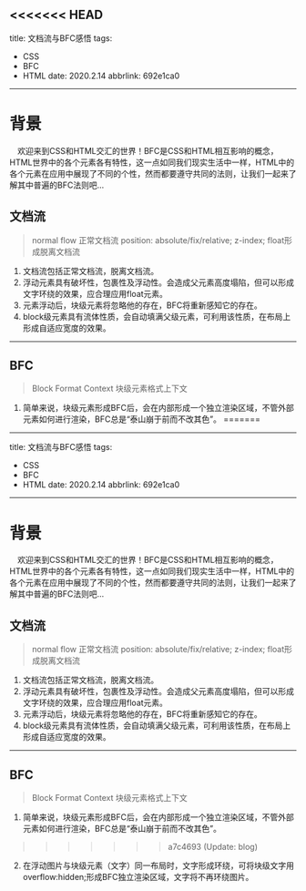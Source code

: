 <<<<<<< HEAD
---
title: 文档流与BFC感悟
tags:
  - CSS
  - BFC
  - HTML
date: 2020.2.14
abbrlink: 692e1ca0
---
# 背景
&emsp;欢迎来到CSS和HTML交汇的世界！BFC是CSS和HTML相互影响的概念，HTML世界中的各个元素各有特性，这一点如同我们现实生活中一样，HTML中的各个元素在应用中展现了不同的个性，然而都要遵守共同的法则，让我们一起来了解其中普遍的BFC法则吧...
<!--more-->
## 文档流
> normal flow 正常文档流
> position: absolute/fix/relative; z-index; float形成脱离文档流 
1. 文档流包括正常文档流，脱离文档流。
2. 浮动元素具有破坏性，包裹性及浮动性。会造成父元素高度塌陷，但可以形成文字环绕的效果，应合理应用float元素。
3. 元素浮动后，块级元素将忽略他的存在，BFC将重新感知它的存在。
4. block级元素具有流体性质，会自动填满父级元素，可利用该性质，在布局上形成自适应宽度的效果。
***
## BFC
> Block Format Context 块级元素格式上下文
1. 简单来说，块级元素形成BFC后，会在内部形成一个独立渲染区域，不管外部元素如何进行渲染，BFC总是“泰山崩于前而不改其色”。
=======
---
title: 文档流与BFC感悟
tags:
  - CSS
  - BFC
  - HTML
date: 2020.2.14
abbrlink: 692e1ca0
---
# 背景
&emsp;欢迎来到CSS和HTML交汇的世界！BFC是CSS和HTML相互影响的概念，HTML世界中的各个元素各有特性，这一点如同我们现实生活中一样，HTML中的各个元素在应用中展现了不同的个性，然而都要遵守共同的法则，让我们一起来了解其中普遍的BFC法则吧...
<!--more-->
## 文档流
> normal flow 正常文档流
> position: absolute/fix/relative; z-index; float形成脱离文档流 
1. 文档流包括正常文档流，脱离文档流。
2. 浮动元素具有破坏性，包裹性及浮动性。会造成父元素高度塌陷，但可以形成文字环绕的效果，应合理应用float元素。
3. 元素浮动后，块级元素将忽略他的存在，BFC将重新感知它的存在。
4. block级元素具有流体性质，会自动填满父级元素，可利用该性质，在布局上形成自适应宽度的效果。
***
## BFC
> Block Format Context 块级元素格式上下文
1. 简单来说，块级元素形成BFC后，会在内部形成一个独立渲染区域，不管外部元素如何进行渲染，BFC总是“泰山崩于前而不改其色”。
>>>>>>> a7c4693 (Update: blog)
2. 在浮动图片与块级元素（文字）同一布局时，文字形成环绕，可将块级文字用overflow:hidden;形成BFC独立渲染区域，文字将不再环绕图片。